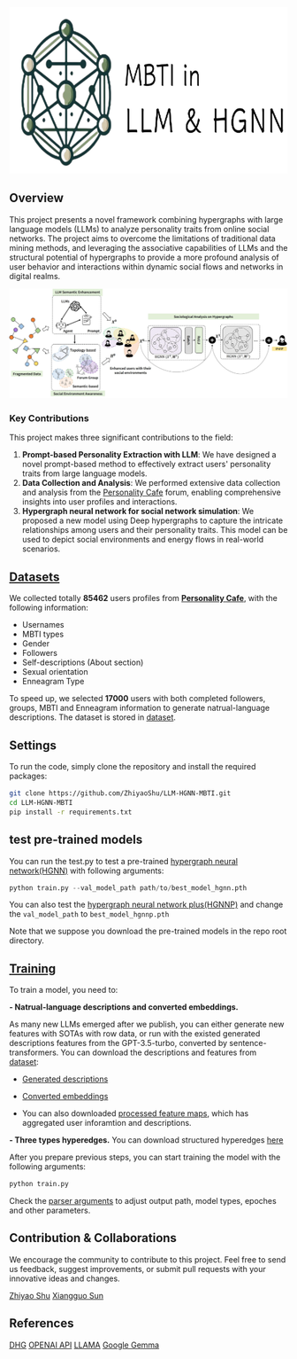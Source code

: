 <p align="center">
    <img src="assets/title.png" height="300">
</p>

## Overview

This project presents a novel framework combining hypergraphs with large language models (LLMs) to analyze personality traits from online social networks. The project aims to overcome the limitations of traditional data mining methods, and leveraging the associative capabilities of LLMs and the structural potential of hypergraphs to provide a more profound analysis of user behavior and interactions within dynamic social flows and networks in digital realms.

![Image](assets/framework3_00.jpg)

### Key Contributions

This project makes three significant contributions to the field:

1. **Prompt-based Personality Extraction with LLM**: We have designed a novel prompt-based method to effectively extract users' personality traits from large language models.
2. **Data Collection and Analysis**: We performed extensive data collection and analysis from the [Personality Cafe](https://www.personalitycafe.com/) forum, enabling comprehensive insights into user profiles and interactions.
3. **Hypergraph neural network for social network simulation**: We proposed a new model using Deep hypergraphs to capture the intricate relationships among users and their personality traits. This model can be used to depict social environments and energy flows in real-world scenarios.

## [Datasets](dataset/users_data_all.json)

We collected totally **85462** users profiles from **[Personality Cafe](https://www.personalitycafe.com/)**, with the following information:

- Usernames
- MBTI types
- Gender
- Followers
- Self-descriptions (About section)
- Sexual orientation
- Enneagram Type

To speed up, we selected **17000** users with both completed followers, groups, MBTI and Enneagram information to generate natrual-language descriptions. The dataset is stored in [dataset](dataset).

## Settings

To run the code, simply clone the repository and install the required packages:

```bash
git clone https://github.com/ZhiyaoShu/LLM-HGNN-MBTI.git
cd LLM-HGNN-MBTI
pip install -r requirements.txt
```

## test pre-trained models

You can run the test.py to test a pre-trained [hypergraph neural network(HGNN)](https://drive.google.com/file/d/1_pG3mhSJ4cVoS1zxqi2nBbpixneXjoMj/view?usp=sharing) with following arguments:

```python
python train.py --val_model_path path/to/best_model_hgnn.pth 
```
You can also test the [hypergraph neural network plus(HGNNP)](https://drive.google.com/file/d/1eMpQEHX4Ikn5dJ3-cxkRfVGQor5MTmjF/view?usp=sharing) and change the `val_model_path` to `best_model_hgnnp.pth`

Note that we suppose you download the pre-trained models in the repo root directory.

## [Training](src/train.py)

To train a model, you need to:

**- Natrual-language descriptions and converted embeddings.**

As many new LLMs emerged after we publish, you can either generate new features with SOTAs with row data, or run with the existed generated descriptions features from the GPT-3.5-turbo, converted by sentence-transformers. You can download the descriptions and features from [dataset](dataset):

- [Generated descriptions](dataset/gpt_description.json)

- [Converted embeddings](dataset/embeddings.json)

- You can also downloaded [processed feature maps](https://drive.google.com/file/d/1RGQcZhEYZd0ScliGSAB077myJlosKMQe/view?usp=sharing), which has aggregated user inforamtion and descriptions. 

**- Three types hyperedges.**
You can download structured hyperedges [here](https://drive.google.com/file/d/1Hmrs08KtHEhY6bP-nmLE-2x2PIieR255/view?usp=sharing)

After you prepare previous steps, you can start training the model with the following arguments:

```python
python train.py
```

Check the [parser arguments](parse_arg.py) to adjust output path, model types, epoches and other parameters.

## Contribution & Collaborations

We encourage the community to contribute to this project. Feel free to send us feedback, suggest improvements, or submit pull requests with your innovative ideas and changes.

[Zhiyao Shu](https://github.com/ZhiyaoShu)
[Xiangguo Sun](https://github.com/sheldonresearch)

## References

[DHG](https://deephypergraph.readthedocs.io/en/latest/index.html)
[OPENAI API](https://platform.openai.com/docs/models/gpt-3-5-turbo)
[LLAMA](https://huggingface.co/meta-llama/Llama-2-7b)
[Google Gemma](https://huggingface.co/google/gemma-7b)

